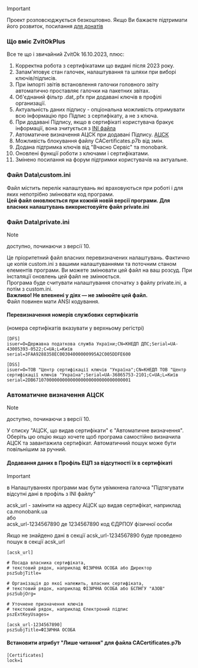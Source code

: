 > [!IMPORTANT]  
> Проект розповсюджується безкоштовно.  Якщо Ви бажаєте підтримати його розвиток, посилання [для донатів](https://send.monobank.ua/2MXeqRNEPw)
  
  
### Що вміє ZvitOkPlus ###

Все те що і звичайний ZvitOk 16.10.2023, плюс:
1. Корректна робота з сертифікатами що видані після 2023 року.
2. Запам'ятовує стан галочек, налаштування та шляхи при виборі ключів/підписів.
3. При імпорті звітів встановлення галочки головного звіту автоматично проставляє галочки на пакетних звітах.
4. Об'єднаний фільтр .dat,.pfx при додавані ключів в профілі организації.
5. Актуальність даних підпису - опціональна можливість отримувати всю інформацію про Підпис з сертифікату, а не з ключа. 
6. При додавані Підпису, якщо в сертифікаті користувача бракує інформації, вона зчитується з [INI файла](#Додавання-даних-в-Профіль-ЕЦП-за-відсутності-їх-в-сертифікаті)
7. Автоматичне визначення АЦСК при додавані Підпису. [АЦСК](#Автоматичне-визначення-АЦСК)
8. Можливість блокування файлу CACertificates.p7b від змін.
9. Додана підтримка ключів від "Вчасно Сервіс" та monobank.
10. Оновлені функції роботи з ключами і сертифікатами.
11. Змінено посилання на форум підтримки користувачів на актуальне.


### Файл Data\custom.ini ###
Файл містить перелік налаштувань які враховуються при роботі і для яких непотрібно змінювати код програми.  
**Цей файл оновлюється при кожній новій версії програми. Для власних налаштувань використовуйте файл private.ini**



### Файл Data\private.ini ###
> [!NOTE]  
> доступно, починаючи з версії 10.

Це пріоритетний файл власних перевизначених налаштувань. 
Фактично це копія custom.ini з вашими налаштуваннями та поточним станом елементів програми.
Ви можете змінювати цей файл на ваш розсуд. При інсталяції оновлень цей файл не змінюється.  
Програма буде считувати налаштування спочатку з файлу private.ini, а потім з custom.ini.  
**Важливо! Не впевнені у діях — не змінюйте цей файл.**  
Файл повинен мати ANSI кодування.


#### Перевизначення номерів службових сертифікатів ####
(номера сертифікатів вказувати у верхньому регістрі)
```
[DFS]
isuer=O=Державна податкова служба України;CN=КНЕДП ДПС;Serial=UA-43005393-0522;C=UA;L=Київ
serial=3FAA9288358EC00304000000995A2C005DDFE600

[DSS]
isuer=O=ТОВ "Центр сертифікації ключів "Україна";CN=КНЕДП ТОВ "Центр сертифікації ключів "Україна";Serial=UA-36865753-2101;C=UA;L=Київ
serial=2DB6710700000000000000000000000000000001
```

### Автоматичне визначення АЦСК ###
> [!NOTE]  
> доступно, починаючи з версії 10.

У списку "АЦСК, що видав сертифікати" є "Автоматичне визначення".
Оберіть цю опцію якщо хочете щоб програма самостійно визначила АЦСК та завантажила сертифікат. Автоматичний пошук може бути повільнішим за ручний.


#### Додавання даних в Профіль ЕЦП за відсутності їх в сертифікаті ####
> [!IMPORTANT]  
> в Налаштуваннях програми має бути увімкнена галочка "Підтягувати відсутні дані в профіль з INI файлу"


acsk_url - замінити на адресу АЦСК що видав сертифікат, наприклад ca.monobank.ua  
або  
acsk_url-1234567890  де 1234567890 код ЄДРПОУ фізичної особи  

Якщо не знайдено дані в секції acsk_url-1234567890 буде проведено пошук в секції acsk_url

```
[acsk_url]

# Посада власника сертифіката, 
# текстовий рядок, наприклад ФІЗИЧНА ОСОБА або Директор
pszSubjTitle=

# Організація до якої належить, власник сертифіката, 
# текстовий рядок, наприклад ФІЗИЧНА ОСОБА або БСПНГУ "АЗОВ"
pszSubjOrg=

# Уточнене призначення ключів
# текстовий рядок, наприклад Єлектроний підпис
pszExtKeyUsages=

[acsk_url-1234567890]
pszSubjTitle=ФІЗИЧНА ОСОБА

```

#### Встановити атрибут "Лише читання" для файла CACertificates.p7b ####
```
[Certificates]
lock=1
```
